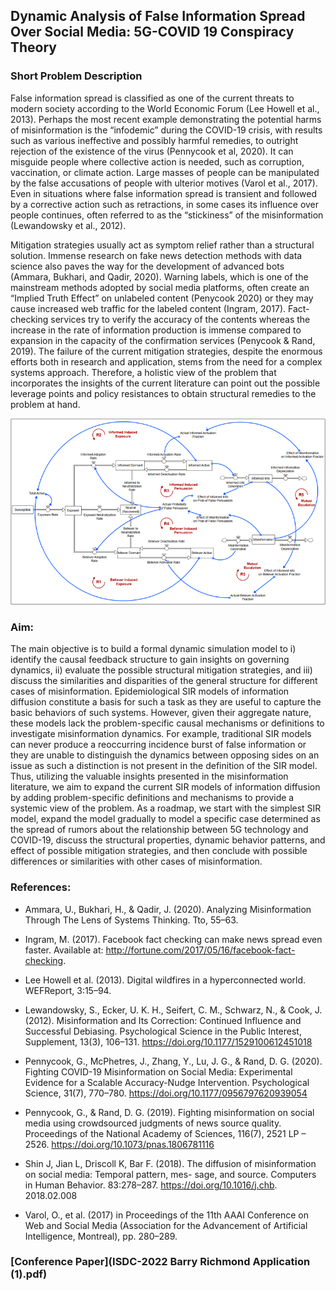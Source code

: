 ## Dynamic Analysis of False Information Spread Over Social Media: 5G-COVID 19 Conspiracy Theory
 
### Short Problem Description
False information spread is classified as one of the current threats to modern society according to the World Economic Forum (Lee Howell et al., 2013). Perhaps the most recent example demonstrating the potential harms of misinformation is the “infodemic” during the COVID-19 crisis, with results such as various ineffective and possibly harmful remedies, to outright rejection of the existence of the virus (Pennycook et al, 2020). It can misguide people where collective action is needed, such as corruption, vaccination, or climate action. Large masses of people can be manipulated by the false accusations of people with ulterior motives (Varol et al., 2017). Even in situations where false information spread is transient and followed by a corrective action such as retractions, in some cases its influence over people continues, often referred to as the “stickiness” of the misinformation (Lewandowsky et al., 2012). 

Mitigation strategies usually act as symptom relief rather than a structural solution. Immense research on fake news detection methods with data science also paves the way for the development of advanced bots (Ammara, Bukhari, and Qadir, 2020). Warning labels, which is one of the mainstream methods adopted by social media platforms, often create an “Implied Truth Effect” on unlabeled content (Penycook 2020) or they may cause increased web traffic for the labeled content (Ingram, 2017). Fact-checking services try to verify the accuracy of the contents whereas the increase in the rate of information production is immense compared to expansion in the capacity of the confirmation services (Penycook & Rand, 2019). The failure of the current mitigation strategies, despite the enormous efforts both in research and application, stems from the need for a complex systems approach. Therefore, a holistic view of the problem that incorporates the insights of the current literature can point out the possible leverage points and policy resistances to obtain structural remedies to the problem at hand. 

![Thesis CLD](Thesis_CLD.png)
 
### Aim:   
The main objective is to build a formal dynamic simulation model to i) identify the causal feedback structure to gain insights on governing dynamics, ii) evaluate the possible structural mitigation strategies, and iii) discuss the similarities and disparities of the general structure for different cases of misinformation. Epidemiological SIR models of information diffusion constitute a basis for such a task as they are useful to capture the basic behaviors of such systems. However, given their aggregate nature, these models lack the problem-specific causal mechanisms or definitions to investigate misinformation dynamics. For example, traditional SIR models can never produce a reoccurring incidence burst of false information or they are unable to distinguish the dynamics between opposing sides on an issue as such a distinction is not present in the definition of the SIR model. Thus, utilizing the valuable insights presented in the misinformation literature, we aim to expand the current SIR models of information diffusion by adding problem-specific definitions and mechanisms to provide a systemic view of the problem. As a roadmap, we start with the simplest SIR model, expand the model gradually to model a specific case determined as the spread of rumors about the relationship between 5G technology and COVID-19, discuss the structural properties, dynamic behavior patterns, and effect of possible mitigation strategies, and then conclude with possible differences or similarities with other cases of misinformation. 


### References:
* Ammara, U., Bukhari, H., & Qadir, J. (2020). Analyzing Misinformation Through The Lens of Systems Thinking. Tto, 55–63.

* Ingram, M. (2017). Facebook fact checking can make news spread even faster. Available at: http://fortune.com/2017/05/16/facebook-fact-checking.

* Lee Howell et al. (2013). Digital wildfires in a hyperconnected world. WEFReport, 3:15–94.

* Lewandowsky, S., Ecker, U. K. H., Seifert, C. M., Schwarz, N., & Cook, J. (2012). Misinformation and Its Correction: Continued Influence and Successful Debiasing. Psychological Science in the Public Interest, Supplement, 13(3), 106–131. https://doi.org/10.1177/1529100612451018

* Pennycook, G., McPhetres, J., Zhang, Y., Lu, J. G., & Rand, D. G. (2020). Fighting COVID-19 Misinformation on Social Media: Experimental Evidence for a Scalable Accuracy-Nudge Intervention. Psychological Science, 31(7), 770–780. https://doi.org/10.1177/0956797620939054

* Pennycook, G., & Rand, D. G. (2019). Fighting misinformation on social media using crowdsourced judgments of news source quality. Proceedings of the National Academy of Sciences, 116(7), 2521 LP – 2526. https://doi.org/10.1073/pnas.1806781116

* Shin J, Jian L, Driscoll K, Bar F. (2018). The diffusion of misinformation on social media: Temporal pattern, mes- sage, and source. Computers in Human Behavior. 83:278–287. https://doi.org/10.1016/j.chb. 2018.02.008 

* Varol, O., et al. (2017) in Proceedings of the 11th AAAI Conference on Web and Social Media (Association for the Advancement of Artificial Intelligence, Montreal), pp. 280–289.


### [Conference Paper](ISDC-2022 Barry Richmond Application (1).pdf)
